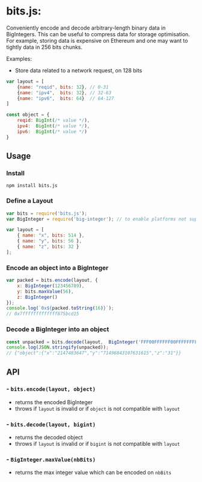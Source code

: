 # bits.js:

Conveniently encode and decode arbitrary-length binary data in BigIntegers.
This can be useful to compress data for storage optimisation. For example, storing data is expensive on Ethereum and one may want to tightly data in 256 bits chunks.

Examples:
- Store data related to a network request, on 128 bits
```js
var layout = [
    {name: "reqid", bits: 32}, // 0-31
    {name: "ipv4",  bits: 32}, // 32-63
    {name: "ipv6",  bits: 64}  // 64-127
]

const object = {
    reqid: BigInt(/* value */),
    ipv4:  BigInt(/* value */),
    ipv6:  BigInt(/* value */)
}
```


## Usage

### Install
```
npm install bits.js
```

### Define a Layout
```js
var bits = require('bits.js');
var BigInteger = require('big-integer'); // to enable platforms not supporting native BigInt

var layout = [
    { name: "x", bits: 514 },
    { name: "y", bits: 56 },
    { name: "z", bits: 32 }
];
```

### Encode an object into a BigInteger
```js
var packed = bits.encode(layout, {
    x: BigInteger(123456789),
    y: bits.maxValue(56),
    z: BigInteger()
});
console.log(`0x${packed.toString(16)}`);
// 0x7fffffffffffff875bcd15
```

### Decode a BigInteger into an object
```js
const unpacked = bits.decode(layout,  BigInteger('FFF00FFFFFF00FFFFFFFFFF', 16));
console.log(JSON.stringify(unpacked));
// {"object":{"x":"2147483647","y":"71496843107631615","z":"31"}}
```


## API

### - ```bits.encode(layout, object)```
  - returns the encoded BigInteger
  - throws if `layout` is invalid or if `object` is not compatible with `layout`

### - ```bits.decode(layout, bigint)```
  - returns the decoded object
  - throws if `layout` is invalid or if `bigint` is not compatible with `layout`

### - ```BigInteger.maxValue(nbBits)```
  - returns the max integer value which can be encoded on `nbBits`
